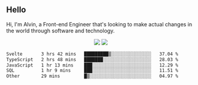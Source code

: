 ## Hello
Hi, I'm Alvin, a Front-end Engineer that's looking to make actual changes in the world through software and technology.

<p align="center">
  <img width="auto" src ="https://github-readme-stats.vercel.app/api?username=achen718&show_icons=true&count_private=true&theme=dracula&hide_border=true&hide=issues,contribs&bg_color=00000000">
  <img width="auto" src ="https://github-readme-stats.vercel.app/api/top-langs/?username=achen718&layout=compact&hide_border=true&theme=dracula&bg_color=00000000&langs_count=6&hide=jupyter%20notebook,tex,css,php&exclude_repo=Pacman-AI">

  <!--START_SECTION:waka-->

```txt
Svelte       3 hrs 42 mins   █████████▒░░░░░░░░░░░░░░░   37.04 %
TypeScript   2 hrs 48 mins   ███████░░░░░░░░░░░░░░░░░░   28.03 %
JavaScript   1 hr 13 mins    ███░░░░░░░░░░░░░░░░░░░░░░   12.29 %
SQL          1 hr 9 mins     ███░░░░░░░░░░░░░░░░░░░░░░   11.51 %
Other        29 mins         █▒░░░░░░░░░░░░░░░░░░░░░░░   04.97 %
```

<!--END_SECTION:waka-->
  <br>
  <br>
</p>
